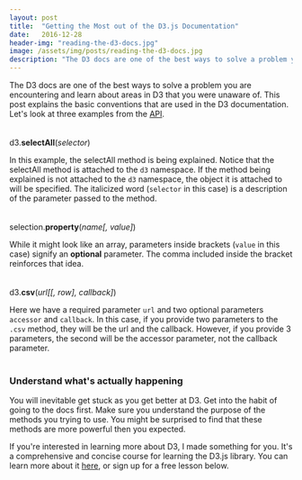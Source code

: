 ```yaml
---
layout: post
title:  "Getting the Most out of the D3.js Documentation"
date:   2016-12-28
header-img: "reading-the-d3-docs.jpg"
image: /assets/img/posts/reading-the-d3-docs.jpg
description: "The D3 docs are one of the best ways to solve a problem you are encountering, or learn about areas in D3 that you were unaware of."
---
```


The D3 docs are one of the best ways to solve a problem you are encountering and learn about areas in D3 that you were unaware of. This post explains the basic conventions that are used in the D3 documentation. Let's look at three examples from the [API](https://github.com/d3/d3/blob/master/API.md).
<br>
<br>
<br>
d3.**selectAll**(*selector*)

In this example, the selectAll method is being explained.
Notice that the selectAll method is attached to the `d3` namespace. If the method being explained is not
attached to the `d3` namespace, the object it is attached to will be specified. The italicized word (`selector` in this case) is a description of the parameter
passed to the method.
<br>
<br>
<br>
selection.**property**(*name[, value]*)

While it might look like an array, parameters inside brackets (`value` in this case) signify an **optional** parameter. The comma included inside the bracket reinforces that idea.
<br>
<br>
<br>
d3.**csv**(*url[[, row], callback]*)

Here we have a required parameter `url` and two optional parameters `accessor` and `callback`. In this case, if you provide two parameters to the `.csv` method, they will be the url and the callback. However, if you provide 3 parameters, the second will be the accessor parameter, not the callback parameter.
<br>
<br>
### Understand what's actually happening
You will inevitable get stuck as you get better at D3. Get into the habit of going to the docs first. Make sure you understand the purpose of the methods you trying to use. You might be surprised to find that these methods are more powerful then you expected.

If you're interested in learning more about D3, I made something for you. It's a comprehensive and concise course for learning the D3.js library. You can learn more about it [here](https://learningd3.com), or sign up for a free lesson below.
